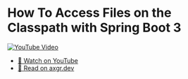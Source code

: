 # How To Access Files on the Classpath with Spring Boot 3

[![YouTube Video](https://img.youtube.com/vi/MDdMvhAX43s/0.jpg)](https://youtu.be/MDdMvhAX43s)

- [🍿 Watch on YouTube](https://youtu.be/MDdMvhAX43s)
- [🦩 Read on axgr.dev](https://axgr.dev/?utm_campaign=github-readme&utm_source=github)
